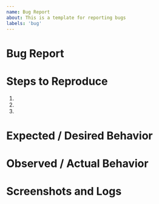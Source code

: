 ```yaml
---
name: Bug Report
about: This is a template for reporting bugs
labels: 'bug'
---
```


# Bug Report

<!-- Give a short description of the bug here. -->

# Steps to Reproduce

<!-- List the steps that you took to produce the issue, along with the OS and browser versions that you were using when you encountered the issue. -->

1. 
2. 
3. 

# Expected / Desired Behavior

<!-- Describe what should have happened when you performed the steps above. -->

# Observed / Actual Behavior

<!-- Describe what actually happened when you performed the steps above. -->

# Screenshots and Logs

<!-- If you have screenshots, videos, or logs of the issue, paste them here. -->
